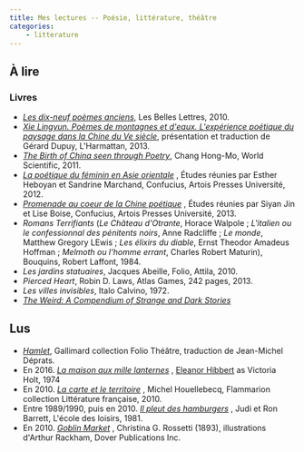 ```yaml
---
title: Mes lectures -- Poésie, littérature, théâtre
categories:
	- litterature
---
```


## À lire

### Livres

- *[Les dix-neuf poèmes anciens](http://www.lesbelleslettres.com/livre/?GCOI=22510100386240)*, Les Belles Lettres, 2010.  
- *[Xie Lingyun. Poèmes de montagnes et d'eaux. L'expérience poétique du paysage dans la Chine du Ve siècle](http://www.editions-harmattan.fr/index.asp?navig=catalogue&obj=livre&no=39299)*, présentation et traduction de Gérard Dupuy, L'Harmattan, 2013.
- *[The Birth of China seen through Poetry](http://www.worldscientific.com/worldscibooks/10.1142/8031)*, Chang Hong-Mo, World Scientific, 2011.  
- [*La poétique du féminin en Asie orientale*](http://apu.univ-artois.fr/Collections/Confucius/La-Poetique-du-feminin-en-Asie-orientale)
	, Études réunies par Esther Heboyan et Sandrine Marchand, Confucius, Artois Presses Université, 2012.  
- [*Promenade au coeur de la Chine poétique*](http://apu.univ-artois.fr/Collections/Confucius/Promenade-au-coeur-de-la-Chine-poetique)
	, Études réunies par Siyan Jin et Lise Boise, Confucius, Artois Presses Université, 2013.  
- *Romans Terrifiants* (*Le Château d'Otrante*, Horace Walpole ; *L'italien ou le confessionnal des pénitents noirs*, Anne Radcliffe ; *Le monde*, Matthew Gregory LEwis ; *Les élixirs du diable*, Ernst Theodor Amadeus Hoffman ; *Melmoth ou l'homme errant*, Charles Robert Maturin), Bouquins, Robert Laffont, 1984.
- *Les jardins statuaires*, Jacques Abeille, Folio, Attila, 2010.
- *Pierced Heart*, Robin D. Laws, Atlas Games, 242 pages, 2013.
- *Les villes invisibles*, Italo Calvino, 1972.
- [*The Weird: A Compendium of Strange and Dark Stories*](http://www.amazon.fr/The-Weird-Compendium-Strange-Stories/dp/0765333627)

## Lus

- *[Hamlet](http://www.gallimard.fr/Catalogue/GALLIMARD/Folio/Folio-theatre/Hamlet)*, Gallimard collection Folio Théâtre, traduction de Jean-Michel Déprats.
- En 2016.
	[*La maison aux mille lanternes*](https://www.amazon.fr/maison-aux-mille-lanternes/dp/2277118346)
	, [Eleanor Hibbert](https://en.wikipedia.org/wiki/Eleanor_Hibbert) as Victoria Holt, 1974
- En 2010.
	[*La carte et le territoire*](http://editions.flammarion.com/Albums_Detail.cfm?ID=38870&levelCode=litterature)
	, Michel Houellebecq, Flammarion collection Littérature française, 2010.
- Entre 1989/1990, puis en 2010.
	[*Il pleut des hamburgers*](http://www.ecoledesloisirs.fr/livre/il-pleut-hamburgers)
	, Judi et Ron Barrett, L'école des loisirs, 1981.
- En 2010.
	[*Goblin Market*](https://www.amazon.fr/gp/product/0486477428/ref=oh_aui_detailpage_o00_s00)
	, Christina G. Rossetti (1893), illustrations d'Arthur Rackham, Dover Publications Inc.